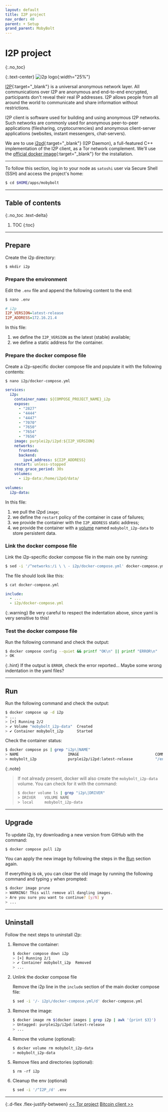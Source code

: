 ```yaml
---
layout: default
title: I2P project
nav_order: 40
parent: + Setup
grand_parent: MobyBolt
---
```

<!-- markdownlint-disable MD014 MD022 MD025 MD033 MD040 -->

# I2P project
{:.no_toc}

{:.text-center}
![i2p logo](../../../images/mobybolt-setup-i2p-project_logo.png){:width="25%"}

[I2P](https://geti2p.net/en/){:target="_blank"} is a universal anonymous network layer. All communications over I2P are anonymous and end-to-end encrypted, participants don't reveal their real IP addresses. I2P allows people from all around the world to communicate and share information without restrictions.

I2P client is software used for building and using anonymous I2P networks. Such networks are commonly used for anonymous peer-to-peer applications (filesharing, cryptocurrencies) and anonymous client-server applications (websites, instant messengers, chat-servers).

We are to use [i2pd](https://i2pd.readthedocs.io/en/latest/){:target="_blank"} (I2P Daemon), a full-featured C++ implementation of the I2P client, as a Tor network complement. We'll use the [official docker image](https://hub.docker.com/r/purplei2p/i2pd){:target="_blank"} for the installation.

---

To follow this section, log in to your node as `satoshi` user via Secure Shell (SSH) and access the project's home:

```sh
$ cd $HOME/apps/mobybolt
```

---

## Table of contents
{:.no_toc .text-delta}

1. TOC
{:toc}

---

## Prepare

Create the i2p directory:

```sh
$ mkdir i2p
```

### Prepare the environment

Edit the `.env` file and append the following content to the end:

```sh
$ nano .env
```

```ini
# i2p
I2P_VERSION=latest-release
I2P_ADDRESS=172.16.21.4
```

In this file:
1. we define the `I2P_VERSION` as the latest (stable) available;
2. we define a static address for the container.

### Prepare the docker compose file

Create a i2p-specific docker compose file and populate it with the following contents:

```sh
$ nano i2p/docker-compose.yml
```

```yaml
services:
  i2p:
    container_name: ${COMPOSE_PROJECT_NAME}_i2p
    expose:
      - "2827" 
      - "4444"
      - "4447"
      - "7070"
      - "7650"
      - "7654"
      - "7656"
    image: purplei2p/i2pd:${I2P_VERSION}
    networks:
      frontend:
      backend:
        ipv4_address: ${I2P_ADDRESS}
    restart: unless-stopped
    stop_grace_period: 30s
    volumes:
      - i2p-data:/home/i2pd/data/
  
volumes:
  i2p-data:
```

In this file:
1. we pull the i2pd `image`;
2. we define the `restart` policy of the container in case of failures;
3. we provide the container with the `I2P_ADDRESS` static address;
4. we provide the container with a [volume](https://docs.docker.com/storage/volumes/) named `mobybolt_i2p-data` to store persistent data.

### Link the docker compose file

Link the i2p-specific docker compose file in the main one by running:

```sh
$ sed -i '/^networks:/i \ \ - i2p/docker-compose.yml' docker-compose.yml
```

The file should look like this:

```sh
$ cat docker-compose.yml
```

```yaml
include:
  - ...
  - i2p/docker-compose.yml
```

{:.warning}
Be very careful to respect the indentation above, since yaml is very sensitive to this!

### Test the docker compose file

Run the following command and check the output:

```sh
$ docker compose config --quiet && printf "OK\n" || printf "ERROR\n"
> OK
```

{:.hint}
If the output is `ERROR`, check the error reported... Maybe some wrong indentation in the yaml files?

---

## Run

Run the following command and check the output:

```sh
$ docker compose up -d i2p
> ...
> [+] Running 2/2
> ✔ Volume "mobybolt_i2p-data"  Created
> ✔ Container mobybolt_i2p      Started
```

Check the container status:

```sh
$ docker compose ps | grep "i2p\|NAME"
> NAME                      IMAGE                                  COMMAND                  SERVICE          CREATED        STATUS                 PORTS
> mobybolt_i2p              purplei2p/i2pd:latest-release          "/entrypoint.sh"         i2p              30 hours ago   Up 2 hours             2827/tcp, 4444/tcp, 4447/tcp, 7070/tcp, 7650/tcp, 7654/tcp, 7656/tcp
```

{:.note}
>If not already present, docker will also create the `mobybolt_i2p-data` volume. You can check for it with the command:
>
>```sh
>$ docker volume ls | grep "i2p\|DRIVER"
>> DRIVER    VOLUME NAME
>> local     mobybolt_i2p-data
>```

---

## Upgrade

To update i2p, try downloading a new version from GitHub with the command:

```sh
$ docker compose pull i2p
```

You can apply the new image by following the steps in the [Run](#run) section again.

If everything is ok, you can clear the old image by running the following command and typing `y` when prompted:

```sh
$ docker image prune
> WARNING! This will remove all dangling images.
> Are you sure you want to continue? [y/N] y
> ...
```

---

## Uninstall

Follow the next steps to uninstall i2p:

1. Remove the container:

   ```sh
   $ docker compose down i2p
   > [+] Running 2/1
   > ✔ Container mobybolt_i2p  Removed
   > ...
   ```

2. Unlink the docker compose file

   Remove the i2p line in the `include` section of the main docker compose file:

   ```sh
   $ sed -i '/- i2p\/docker-compose.yml/d' docker-compose.yml
   ```

3. Remove the image:

   ```sh
   $ docker image rm $(docker images | grep i2p | awk '{print $3}')
   > Untagged: purplei2p/i2pd:latest-release
   > ...
   ```

4. Remove the volume (optional):

   ```sh
   $ docker volume rm mobybolt_i2p-data
   > mobybolt_i2p-data
   ```

5. Remove files and directories (optional):

   ```
   $ rm -rf i2p
   ```

6. Cleanup the env (optional)

   ```sh
   $ sed -i '/^I2P_/d' .env
   ```

---

{:.d-flex .flex-justify-between}
[<< Tor project](tor-project)
[Bitcoin client >>](../bitcoin/bitcoin-client)